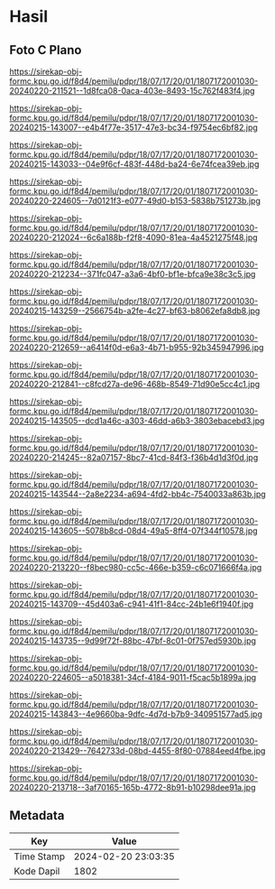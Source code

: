 # Hasil

## Foto C Plano

https://sirekap-obj-formc.kpu.go.id/f8d4/pemilu/pdpr/18/07/17/20/01/1807172001030-20240220-211521--1d8fca08-0aca-403e-8493-15c762f483f4.jpg

https://sirekap-obj-formc.kpu.go.id/f8d4/pemilu/pdpr/18/07/17/20/01/1807172001030-20240215-143007--e4b4f77e-3517-47e3-bc34-f9754ec6bf82.jpg

https://sirekap-obj-formc.kpu.go.id/f8d4/pemilu/pdpr/18/07/17/20/01/1807172001030-20240215-143033--04e9f6cf-483f-448d-ba24-6e74fcea39eb.jpg

https://sirekap-obj-formc.kpu.go.id/f8d4/pemilu/pdpr/18/07/17/20/01/1807172001030-20240220-224605--7d0121f3-e077-49d0-b153-5838b751273b.jpg

https://sirekap-obj-formc.kpu.go.id/f8d4/pemilu/pdpr/18/07/17/20/01/1807172001030-20240220-212024--6c6a188b-f2f8-4090-81ea-4a4521275f48.jpg

https://sirekap-obj-formc.kpu.go.id/f8d4/pemilu/pdpr/18/07/17/20/01/1807172001030-20240220-212234--371fc047-a3a6-4bf0-bf1e-bfca9e38c3c5.jpg

https://sirekap-obj-formc.kpu.go.id/f8d4/pemilu/pdpr/18/07/17/20/01/1807172001030-20240215-143259--2566754b-a2fe-4c27-bf63-b8062efa8db8.jpg

https://sirekap-obj-formc.kpu.go.id/f8d4/pemilu/pdpr/18/07/17/20/01/1807172001030-20240220-212659--a6414f0d-e6a3-4b71-b955-92b345947996.jpg

https://sirekap-obj-formc.kpu.go.id/f8d4/pemilu/pdpr/18/07/17/20/01/1807172001030-20240220-212841--c8fcd27a-de96-468b-8549-71d90e5cc4c1.jpg

https://sirekap-obj-formc.kpu.go.id/f8d4/pemilu/pdpr/18/07/17/20/01/1807172001030-20240215-143505--dcd1a46c-a303-46dd-a6b3-3803ebacebd3.jpg

https://sirekap-obj-formc.kpu.go.id/f8d4/pemilu/pdpr/18/07/17/20/01/1807172001030-20240220-214245--82a07157-8bc7-41cd-84f3-f36b4d1d3f0d.jpg

https://sirekap-obj-formc.kpu.go.id/f8d4/pemilu/pdpr/18/07/17/20/01/1807172001030-20240215-143544--2a8e2234-a694-4fd2-bb4c-7540033a863b.jpg

https://sirekap-obj-formc.kpu.go.id/f8d4/pemilu/pdpr/18/07/17/20/01/1807172001030-20240215-143605--5078b8cd-08d4-49a5-8ff4-07f344f10578.jpg

https://sirekap-obj-formc.kpu.go.id/f8d4/pemilu/pdpr/18/07/17/20/01/1807172001030-20240220-213220--f8bec980-cc5c-466e-b359-c6c071666f4a.jpg

https://sirekap-obj-formc.kpu.go.id/f8d4/pemilu/pdpr/18/07/17/20/01/1807172001030-20240215-143709--45d403a6-c941-41f1-84cc-24b1e6f1940f.jpg

https://sirekap-obj-formc.kpu.go.id/f8d4/pemilu/pdpr/18/07/17/20/01/1807172001030-20240215-143735--9d99f72f-88bc-47bf-8c01-0f757ed5930b.jpg

https://sirekap-obj-formc.kpu.go.id/f8d4/pemilu/pdpr/18/07/17/20/01/1807172001030-20240220-224605--a5018381-34cf-4184-9011-f5cac5b1899a.jpg

https://sirekap-obj-formc.kpu.go.id/f8d4/pemilu/pdpr/18/07/17/20/01/1807172001030-20240215-143843--4e9660ba-9dfc-4d7d-b7b9-340951577ad5.jpg

https://sirekap-obj-formc.kpu.go.id/f8d4/pemilu/pdpr/18/07/17/20/01/1807172001030-20240220-213429--7642733d-08bd-4455-8f80-07884eed4fbe.jpg

https://sirekap-obj-formc.kpu.go.id/f8d4/pemilu/pdpr/18/07/17/20/01/1807172001030-20240220-213718--3af70165-165b-4772-8b91-b10298dee91a.jpg


## Metadata

| Key        | Value               |
| ---------- | ------------------- |
| Time Stamp | 2024-02-20 23:03:35 |
| Kode Dapil | 1802                |



